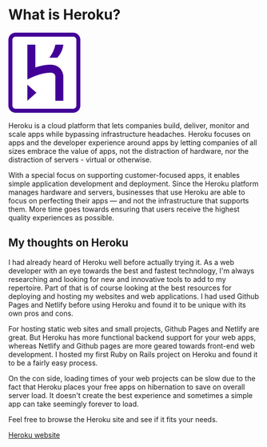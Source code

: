 # **What is Heroku?**

![heroku](https://github.com/dream-ardor/Engineering_Knowledge/blob/master/screenshots/heroku-logo-stroke.svg)

Heroku is a cloud platform that lets companies build, deliver, monitor and scale apps while bypassing infrastructure headaches. Heroku focuses on apps and the developer experience around apps by letting companies of all sizes embrace the value of apps, not the distraction of hardware, nor the distraction of servers - virtual or otherwise.

With a special focus on supporting customer-focused apps, it enables simple application development and deployment. Since the Heroku platform manages hardware and servers, businesses that use Heroku are able to focus on perfecting their apps — and not  the infrastructure that supports them. More time goes towards ensuring that users receive the highest quality experiences as possible.


## My thoughts on Heroku

I had already heard of Heroku well before actually trying it. As a web developer with an eye towards the best and fastest technology, I'm always researching and looking for new and innovative tools to add to my repertoire. Part of that is of course looking at the best resources for deploying and hosting my websites and web applications. I had used Github Pages and Netlify before using Heroku and found it to be unique with its own pros and cons.

For hosting static web sites and small projects, Github Pages and Netlify are great. But Heroku has more functional backend support for your web apps, whereas Netlify and Github pages are more geared towards front-end web development. I hosted my first Ruby on Rails project on Heroku and found it to be a fairly easy process.

On the con side, loading times of your web projects can be slow due to the fact that Heroku places your free apps on hibernation to save on overall server load. It doesn't create the best experience and sometimes a simple app can take seemingly forever to load.

Feel free to browse the Heroku site and see if it fits your needs.

[Heroku website](https://www.heroku.com/)
